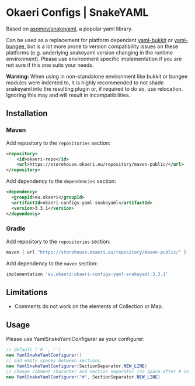 # Okaeri Configs | SnakeYAML

Based on [asomov/snakeyaml](https://github.com/asomov/snakeyaml), a popular yaml library. 

Can be used as a replacement for platform dependant 
[yaml-bukkit](https://github.com/OkaeriPoland/okaeri-configs/tree/master/yaml-bukkit) or 
[yaml-bungee](https://github.com/OkaeriPoland/okaeri-configs/tree/master/yaml-bungee), 
but is a lot more prone to version compatibility issues on these platforms (e.g. underlying snakeyaml version changing in the runtime environment).
Please use environment specific implementation if you are not sure if this one suits your needs.

**Warning:** When using in non-standalone environment like bukkit or bungee modules were indented to, it is highly recommended to not
shade snakeyaml into the resulting plugin or, if required to do so, use relocation. Ignoring this may and will result in incompatibilities.

## Installation
### Maven
Add repository to the `repositories` section:
```xml
<repository>
    <id>okaeri-repo</id>
    <url>https://storehouse.okaeri.eu/repository/maven-public/</url>
</repository>
```
Add dependency to the `dependencies` section:
```xml
<dependency>
  <groupId>eu.okaeri</groupId>
  <artifactId>okaeri-configs-yaml-snakeyaml</artifactId>
  <version>3.3.1</version>
</dependency>
```
### Gradle
Add repository to the `repositories` section:
```groovy
maven { url "https://storehouse.okaeri.eu/repository/maven-public/" }
```
Add dependency to the `maven` section:
```groovy
implementation 'eu.okaeri:okaeri-configs-yaml-snakeyaml:3.3.1'
```

## Limitations
- Comments do not work on the elements of Collection or Map.

## Usage

Please use YamlSnakeYamlConfigurer as your configurer:
```java
// default ('# ', '')
new YamlSnakeYamlConfigurer()
// add empty spaces between sections
new YamlSnakeYamlConfigurer(SectionSeparator.NEW_LINE)
// change comment character and section separator (no space after # in comments, empty newlines)
new YamlSnakeYamlConfigurer("#", SectionSeparator.NEW_LINE)
```
